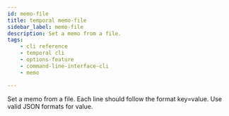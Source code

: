 ```yaml
---
id: memo-file
title: temporal memo-file
sidebar_label: memo-file
description: Set a memo from a file.
tags: 
    - cli reference
    - temporal cli
    - options-feature
    - command-line-interface-cli
    - memo

---
```


Set a memo from a file.
Each line should follow the format key=value.
Use valid JSON formats for value.

